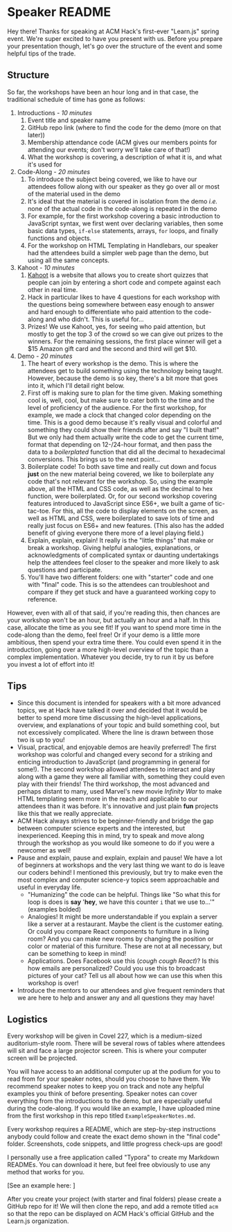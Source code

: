 # Speaker README

Hey there! Thanks for speaking at ACM Hack's first-ever "Learn.js" spring event. We're super excited to have you present with us. Before you prepare your presentation though, let's go over the structure of the event and some helpful tips of the trade.

## Structure

So far, the workshops have been an hour long and in that case, the traditional schedule of time has gone as follows:

1. Introductions - *10 minutes*
   1. Event title and speaker name
   2. GitHub repo link (where to find the code for the demo (more on that later))
   3. Membership attendance code (ACM gives our members points for attending our events; don't worry we'll take care of that!)
   4. What the workshop is covering, a description of what it is, and what it's used for
2. Code-Along - *20 minutes*
   1. To introduce the subject being covered, we like to have our attendees follow along with our speaker as they go over all or most of the material used in the demo
   2. It's ideal that the material is covered in isolation from the demo *i.e.* none of the actual code in the code-along is repeated in the demo
   3. For example, for the first workshop covering a basic introduction to JavaScript syntax, we first went over declaring variables, then some basic data types, `if-else` statements, arrays, `for` loops, and finally functions and objects. 
   4. For the workshop on HTML Templating in Handlebars, our speaker had the attendees build a simpler web page than the demo, but using all the same concepts.
3. Kahoot - *10 minutes*
   1. [Kahoot](kahoot.com) is a website that allows you to create short quizzes that people can join by entering a short code and compete against each other in real time. 
   2. Hack in particular likes to have 4 questions for each workshop with the questions being somewhere between easy enough to answer and hard enough to differentiate who paid attention to the code-along and who didn't. This is useful for...
   3. Prizes! We use Kahoot, yes, for seeing who paid attention, but mostly to get the top 3 of the crowd so we can give out prizes to the winners. For the remaining sessions, the first place winner will get a \$15 Amazon gift card and the second and third will get \$10.
4. Demo - *20 minutes*
   1. The heart of every workshop is the demo. This is where the attendees get to build something using the technology being taught. However, because the demo is so key, there's a bit more that goes into it, which I'll detail right below.
   2. First off is making sure to plan for the time given. Making something cool is, well, cool, but make sure to cater both to the time and the level of proficiency of the audience. For the first workshop, for example, we made a clock that changed color depending on the time. This is a good demo because it's really visual and colorful and something they could show their friends after and say "I built that!" But we only had them actually write the code to get the current time, format that depending on 12-/24-hour format, and then pass the data to a *boilerplated* function that did all the decimal to hexadecimal conversions. This brings us to the next point...
   3. Boilerplate code! To both save time and really cut down and focus **just** on the new material being covered, we like to boilerplate any code that's not relevant for the workshop. So, using the example above, all the HTML and CSS code, as well as the decimal to hex function, were boilerplated. Or, for our second workshop covering features introduced to JavaScript since ES6+, we built a game of tic-tac-toe. For this, all the code to display elements on the screen, as well as HTML and CSS, were boilerplated to save lots of time and really just focus on ES6+ and new features. (This also has the added benefit of giving everyone there more of a level playing field.)
   4. Explain, explain, explain! It really is the "little things" that make or break a workshop. Giving helpful analogies, explanations, or acknowledgments of complicated syntax or daunting undertakings help the attendees feel closer to the speaker and more likely to ask questions and participate. 
   5. You'll have two different folders: one with "starter" code and one with "final" code. This is so the attendees can troubleshoot and compare if they get stuck and have a guaranteed working copy to reference. 

However, even with all of that said, if you're reading this, then chances are your workshop won't be an hour, but actually an hour and a half. In this case, allocate the time as you see fit! If you want to spend more time in the code-along than the demo, feel free! Or if your demo is a little more ambitious, then spend your extra time there. You could even spend it in the introduction, going over a more high-level overview of the topic than a complex implementation. Whatever you decide, try to run it by us before you invest a lot of effort into it!

## Tips

- Since this document is intended for speakers with a bit more advanced topics, we at Hack have talked it over and decided that it would be better to spend more time discussing the high-level applications, overview, and explanations of your topic and build something cool, but not excessively complicated. Where the line is drawn between those two is up to you!
- Visual, practical, and enjoyable demos are heavily preferred! The first workshop was colorful and changed every second for a striking and enticing introduction to JavaScript (and programming in general for some!). The second workshop allowed attendees to interact and play along with a game they were all familiar with, something they could even play with their friends! The third workshop, the most advanced and perhaps distant to many, used Marvel's new movie *Infinity War* to make HTML templating seem more in the reach and applicable to our attendees than it was before. It's innovative and just plain **fun** projects like this that we really appreciate.
- ACM Hack always strives to be beginner-friendly and bridge the gap between computer science experts and the interested, but inexperienced. Keeping this in mind, try to speak and move along through the workshop as you would like someone to do if you were a newcomer as well!
- Pause and explain, pause and explain, explain and pause! We have a lot of beginners at workshops and the very last thing we want to do is leave our coders behind! I mentioned this previously, but try to make even the most complex and computer science-y topics seem approachable and useful in everyday life.
  - "Humanizing" the code can be helpful. Things like "So what this for loop is does is **say** '**hey**, we have this counter `i` that we use to…'" (examples bolded)
  - Analogies! It might be more understandable if you explain a server like a server at a restaurant. Maybe the client is the customer eating. Or could you compare React components to furniture in a living room? And you can make new rooms by changing the position or color or material of this furniture. These are not at all necessary, but can be something to keep in mind!
  - Applications. Does Facebook use this (*cough cough React*)? Is this how emails are personalized? Could you use this to broadcast pictures of your cat? Tell us all about how we can use this when this workshop is over!
- Introduce the mentors to our attendees and give frequent reminders that we are here to help and answer any and all questions they may have!

## Logistics

Every workshop will be given in Covel 227, which is a medium-sized auditorium-style room. There will be several rows of tables where attendees will sit and face a large projector screen. This is where your computer screen will be projected. 

You will have access to an additional computer up at the podium for you to read from for your speaker notes, should you choose to have them. We recommend speaker notes to keep you on track and note any helpful examples you think of before presenting. Speaker notes can cover everything from the introductions to the demo, but are especially useful during the code-along. If you would like an example, I have uploaded mine from the first workshop in this repo titled `ExampleSpeakerNotes.md`.

Every workshop requires a README, which are step-by-step instructions anybody could follow and create the exact demo shown in the "final code" folder. Screenshots, code snippets, and little progress check-ups are good!

I personally use a free application called "Typora" to create my Markdown READMEs. You can download it here, but feel free obviously to use any method that works for you.

[See an example here: ]

After you create your project (with starter and final folders) please create a GitHub repo for it! We will then clone the repo, and add a remote titled `acm` so that the repo can be displayed on ACM Hack's official GitHub and the Learn.js organization. 